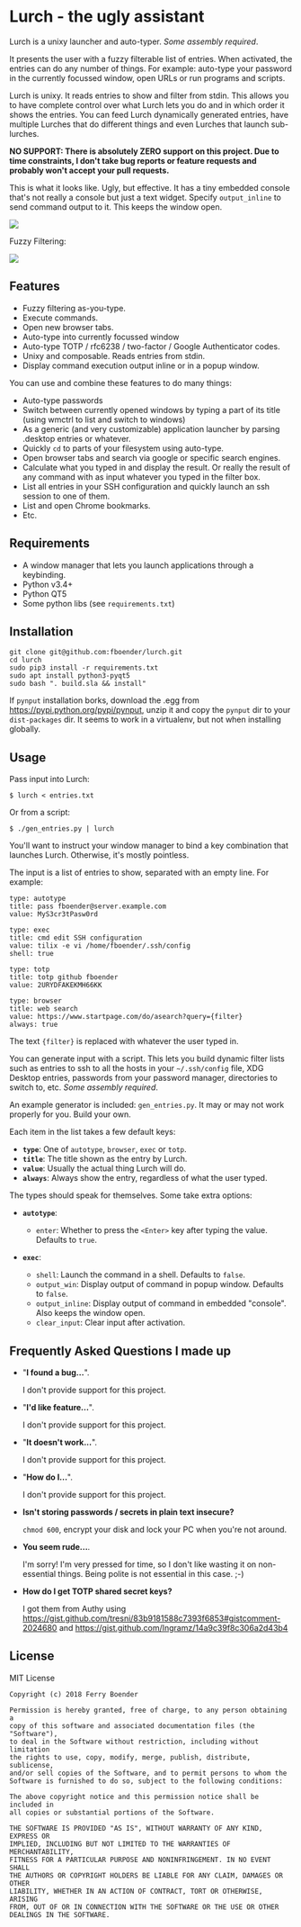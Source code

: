 # Lurch - the ugly assistant

Lurch is a unixy launcher and auto-typer. *Some assembly required*.

It presents the user with a fuzzy filterable list of entries. When activated,
the entries can do any number of things. For example: auto-type your password
in the currently focussed window, open URLs or run programs and scripts.

Lurch is unixy. It reads entries to show and filter from stdin. This allows
you to have complete control over what Lurch lets you do and in which order it
shows the entries. You can feed Lurch dynamically generated entries, have
multiple Lurches that do different things and even Lurches that launch
sub-lurches.

**NO SUPPORT: There is absolutely ZERO support on this project. Due to time
constraints, I don't take bug reports or feature requests and probably won't
accept your pull requests.**

This is what it looks like. Ugly, but effective. It has a tiny embedded
console that's not really a console but just a text widget. Specify
`output_inline` to send command output to it. This keeps the window open.

![](https://raw.githubusercontent.com/fboender/lurch/master/screenshot.png)

Fuzzy Filtering:

![](https://raw.githubusercontent.com/fboender/lurch/master/screenshot2.png)

## Features

* Fuzzy filtering as-you-type.
* Execute commands.
* Open new browser tabs.
* Auto-type into currently focussed window
* Auto-type TOTP / rfc6238 / two-factor / Google Authenticator codes.
* Unixy and composable. Reads entries from stdin.
* Display command execution output inline or in a popup window.

You can use and combine these features to do many things:

* Auto-type passwords
* Switch between currently opened windows by typing a part of its title (using
  wmctrl to list and switch to windows)
* As a generic (and very customizable) application launcher by parsing
  .desktop entries or whatever.
* Quickly `cd` to parts of your filesystem using auto-type.
* Open browser tabs and search via google or specific search engines.
* Calculate what you typed in and display the result. Or really the result of
  any command with as input whatever you typed in the filter box.
* List all entries in your SSH configuration and quickly launch an ssh session
  to one of them.
* List and open Chrome bookmarks.
* Etc.


## Requirements

* A window manager that lets you launch applications through a keybinding.
* Python v3.4+
* Python QT5
* Some python libs (see `requirements.txt`)


## Installation

    git clone git@github.com:fboender/lurch.git
    cd lurch
    sudo pip3 install -r requirements.txt
    sudo apt install python3-pyqt5
    sudo bash ". build.sla && install"

If `pynput` installation borks, download the .egg from
https://pypi.python.org/pypi/pynput, unzip it and copy the `pynput` dir to
your `dist-packages` dir. It seems to work in a virtualenv, but not when
installing globally.

## Usage

Pass input into Lurch:

    $ lurch < entries.txt

Or from a script:

    $ ./gen_entries.py | lurch

You'll want to instruct your window manager to bind a key combination that
launches Lurch. Otherwise, it's mostly pointless.

The input is a list of entries to show, separated with an empty line. For
example:

    type: autotype
    title: pass fboender@server.example.com
    value: MyS3cr3tPasw0rd

    type: exec
    title: cmd edit SSH configuration
    value: tilix -e vi /home/fboender/.ssh/config
    shell: true

    type: totp
    title: totp github fboender
    value: 2URYDFAKEKMH66KK

    type: browser
    title: web search
    value: https://www.startpage.com/do/asearch?query={filter}
    always: true


The text `{filter}` is replaced with whatever the user typed in.


You can generate input with a script. This lets you build dynamic filter lists
such as entries to ssh to all the hosts in your `~/.ssh/config` file, XDG
Desktop entries, passwords from your password manager, directories to switch
to, etc. *Some assembly required*.

An example generator is included: `gen_entries.py`. It may or may not work
properly for you. Build your own.

Each item in the list takes a few default keys:

* **`type`**: One of `autotype`, `browser`, `exec` or `totp`.
* **`title`**: The title shown as the entry by Lurch.
* **`value`**: Usually the actual thing Lurch will do.
* **`always`**: Always show the entry, regardless of what the user typed.

The types should speak for themselves. Some take extra options:

* **`autotype`**:
    * `enter`: Whether to press the `<Enter>` key after typing the value. Defaults to `true`.

* **`exec`**:
    * `shell`: Launch the command in a shell. Defaults to `false`.
    * `output_win`: Display output of command in popup window. Defaults to `false`.
    * `output_inline`: Display output of command in embedded "console". Also
      keeps the window open.
    * `clear_input`: Clear input after activation.

## Frequently Asked Questions I made up

* "**I found a bug...**".

    I don't provide support for this project.

* "**I'd like feature...**".

    I don't provide support for this project.

* "**It doesn't work...**".

    I don't provide support for this project.

* "**How do I...**".

    I don't provide support for this project.

* **Isn't storing passwords / secrets in plain text insecure?**

    `chmod 600`, encrypt your disk and lock your PC when you're not around.

* **You seem rude...**.

    I'm sorry! I'm very pressed for time, so I don't like wasting it on
    non-essential things. Being polite is not essential in this case. ;-)

* **How do I get TOTP shared secret keys?**

    I got them from Authy using
    https://gist.github.com/tresni/83b9181588c7393f6853#gistcomment-2024680
    and https://gist.github.com/Ingramz/14a9c39f8c306a2d43b4


## License

MIT License

    Copyright (c) 2018 Ferry Boender

    Permission is hereby granted, free of charge, to any person obtaining a
    copy of this software and associated documentation files (the "Software"),
    to deal in the Software without restriction, including without limitation
    the rights to use, copy, modify, merge, publish, distribute, sublicense,
    and/or sell copies of the Software, and to permit persons to whom the
    Software is furnished to do so, subject to the following conditions:

    The above copyright notice and this permission notice shall be included in
    all copies or substantial portions of the Software.

    THE SOFTWARE IS PROVIDED "AS IS", WITHOUT WARRANTY OF ANY KIND, EXPRESS OR
    IMPLIED, INCLUDING BUT NOT LIMITED TO THE WARRANTIES OF MERCHANTABILITY,
    FITNESS FOR A PARTICULAR PURPOSE AND NONINFRINGEMENT. IN NO EVENT SHALL
    THE AUTHORS OR COPYRIGHT HOLDERS BE LIABLE FOR ANY CLAIM, DAMAGES OR OTHER
    LIABILITY, WHETHER IN AN ACTION OF CONTRACT, TORT OR OTHERWISE, ARISING
    FROM, OUT OF OR IN CONNECTION WITH THE SOFTWARE OR THE USE OR OTHER
    DEALINGS IN THE SOFTWARE.

